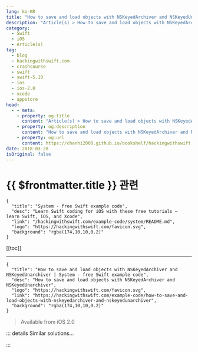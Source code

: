 ```yaml
---
lang: ko-KR
title: "How to save and load objects with NSKeyedArchiver and NSKeyedUnarchiver"
description: "Article(s) > How to save and load objects with NSKeyedArchiver and NSKeyedUnarchiver"
category:
  - Swift
  - iOS
  - Article(s)
tag: 
  - blog
  - hackingwithswift.com
  - crashcourse
  - swift
  - swift-5.10
  - ios
  - ios-2.0
  - xcode
  - appstore
head:
  - - meta:
    - property: og:title
      content: "Article(s) > How to save and load objects with NSKeyedArchiver and NSKeyedUnarchiver"
    - property: og:description
      content: "How to save and load objects with NSKeyedArchiver and NSKeyedUnarchiver"
    - property: og:url
      content: https://chanhi2000.github.io/bookshelf/hackingwithswift.com/example-code/how-to-save-and-load-objects-with-nskeyedarchiver-and-nskeyedunarchiver.html
date: 2018-03-28
isOriginal: false
---
```


# {{ $frontmatter.title }} 관련

```component VPCard
{
  "title": "System - free Swift example code",
  "desc": "Learn Swift coding for iOS with these free tutorials – learn Swift, iOS, and Xcode",
  "link": "/hackingwithswift.com/example-code/system/README.md",
  "logo": "https://hackingwithswift.com/favicon.svg",
  "background": "rgba(174,10,10,0.2)"
}
```

[[toc]]

---

```component VPCard
{
  "title": "How to save and load objects with NSKeyedArchiver and NSKeyedUnarchiver | System - free Swift example code",
  "desc": "How to save and load objects with NSKeyedArchiver and NSKeyedUnarchiver",
  "logo": "https://hackingwithswift.com/favicon.svg",
  "link": "https://hackingwithswift.com/example-code/how-to-save-and-load-objects-with-nskeyedarchiver-and-nskeyedunarchiver",
  "background": "rgba(174,10,10,0.2)"
}
```

> Available from iOS 2.0

<!-- TODO: 작성 -->

<!-- 
You can write any kind of object to disk as long as it supports the `NSCoding` protocol – which includes strings, arrays, dictionaries, `UIView`, `UIColor` and more right out of the box. To write to disk, use this:

```swift
let randomFilename = UUID().uuidString
let fullPath = getDocumentsDirectory().appendingPathComponent(randomFilename)

do {
    let data = try NSKeyedArchiver.archivedData(withRootObject: somethingToSave, requiringSecureCoding: false)
    try data.write(to: fullPath)
} catch {
    print("Couldn't write file")
}
```

That call to `getDocumentsDirectory()` is a small helper function I frequently use to write files to disk:

```swift
func getDocumentsDirectory() -> URL {
    let paths = FileManager.default.urls(for: .documentDirectory, in: .userDomainMask)
    return paths[0]
}
```

When you want to read your object back you need to use `unarchiveObject(withFile:)`, but be warned: the file might not exist or might not be unarchivable, so this method returns an optional value that you need to unwrap carefully.

For example, if you want to unarchive an array of strings, you would use this code:

```swift
do {
    if let loadedStrings = try NSKeyedUnarchiver.unarchiveTopLevelObjectWithData(data) as? [String] {
        savedArray = loadedStrings
    }
} catch {
    print("Couldn't read file.")
}
```

-->

::: details Similar solutions…

<!--
/quick-start/swiftui/all-swiftui-property-wrappers-explained-and-compared">All SwiftUI property wrappers explained and compared 
/quick-start/swiftui/swiftui-tips-and-tricks">SwiftUI tips and tricks 
/example-code/uikit/how-to-create-live-playgrounds-in-xcode">How to create live playgrounds in Xcode 
/example-code/games/how-to-create-a-random-terrain-tile-map-using-sktilemapnode-and-gkperlinnoisesource">How to create a random terrain tile map using SKTileMapNode and GKPerlinNoiseSource 
/quick-start/swiftui/how-to-use-instruments-to-profile-your-swiftui-code-and-identify-slow-layouts">How to use Instruments to profile your SwiftUI code and identify slow layouts</a>
-->

:::

